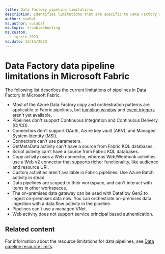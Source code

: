 ```yaml
---
title: Data Factory pipeline limitations
description: Identifies limitations that are specific to Data Factory in Microsoft Fabric pipeline features.
author: ssabat
ms.author: susabat
ms.topic: troubleshooting
ms.custom:
  - ignite-2023
ms.date: 11/15/2023
---
```


# Data Factory data pipeline limitations in Microsoft Fabric

The following list describes the current limitations of pipelines in Data Factory in Microsoft Fabric.

- Most of the Azure Data Factory copy and orchestration patterns are applicable to Fabric pipelines, but [tumbling window](/azure/data-factory/how-to-create-tumbling-window-trigger) and [event triggers](/azure/data-factory/how-to-create-custom-event-trigger) aren't yet available.
- Pipelines don't support Continuous Integration and Continuous Delivery (CI/CD).
- Connectors don't support OAuth, Azure key vault (AKV), and Managed System Identity (MSI).
- Connectors can't use parameters.
- GetMetaData activity can't have a source from Fabric KQL databases.
- Script activity can't have a source from Fabric KQL databases.
- Copy activity uses a Web connector, whereas Web/Webhook activities use a Web v2 connector that supports richer functionality, like audience and resource URI.
- Custom activities aren't available in Fabric pipelines. Use Azure Batch activity in stead.
- Data pipelines are scoped to their workspace, and can't interact with items in other workspaces.
- The on-premises data gateway can be used with Dataflow Gen2 to ingest on-premises data now. You can orchestrate on-premises data ingestion with a data flow activity in the pipeline.
- Pipelines can't use a managed VNet.
- Web activity does not support service principal based authentication.

## Related content

For information about the resource limitations for data pipelines, see [Data pipeline resource limits](pipeline-resource-limits.md).
